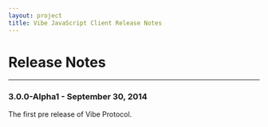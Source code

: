 ```yaml
---
layout: project
title: Vibe JavaScript Client Release Notes
---
```


<h1>Release Notes</h1>

---

### 3.0.0-Alpha1 - September 30, 2014
The first pre release of Vibe Protocol.
